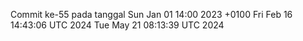 Commit ke-55 pada tanggal Sun Jan 01 14:00 2023 +0100
Fri Feb 16 14:43:06 UTC 2024
Tue May 21 08:13:39 UTC 2024
